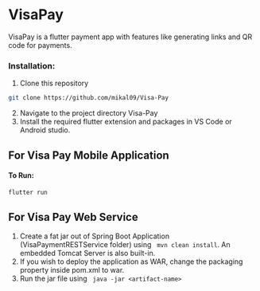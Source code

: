 # VisaPay

VisaPay is a flutter payment app with features like generating links and QR code for payments.


### Installation:

1)  Clone this repository

```bash
git clone https://github.com/mikal09/Visa-Pay
```
2) Navigate to the project directory Visa-Pay
3) Install the required flutter extension and packages in VS Code or Android studio.


## For Visa Pay Mobile Application

#### To Run:
```bash
flutter run
```

## For Visa Pay Web Service

1) Create a fat jar out of Spring Boot Application (VisaPaymentRESTService folder) using ``` mvn clean install```. An embedded Tomcat Server is also built-in.
2) If you wish to deploy the application as WAR, change the packaging property inside pom.xml to war.
3) Run the jar file using ``` java -jar <artifact-name>```
